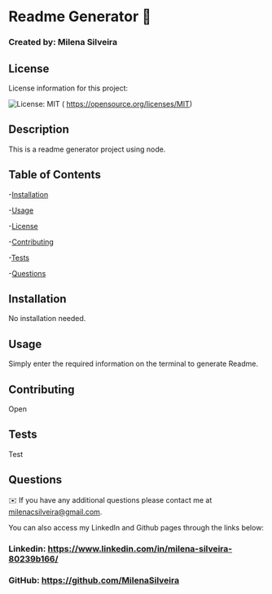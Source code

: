 # Readme Generator 👋

  ### Created by: Milena Silveira

  ## License
License information for this project: 

![License: MIT](https://img.shields.io/badge/License-MIT-yellow.svg)
( https://opensource.org/licenses/MIT)

  ## Description
  This is a readme generator project using node.

  ## Table of Contents
  -[Installation](#installation)

  -[Usage](#usage)

  -[License](#license)

  -[Contributing](#contributing)

  -[Tests](#tests)

  -[Questions](#questions)

  ## Installation
  No installation needed.

  ## Usage
  Simply enter the required information on the terminal to generate Readme.

  ## Contributing
  Open

  ## Tests
  Test

  ## Questions
  ✉️ If you have any additional questions please contact me at milenacsilveira@gmail.com.

  You can also access my LinkedIn and Github pages through the links below:
  
  ### Linkedin: https://www.linkedin.com/in/milena-silveira-80239b166/
  ### GitHub: https://github.com/MilenaSilveira


